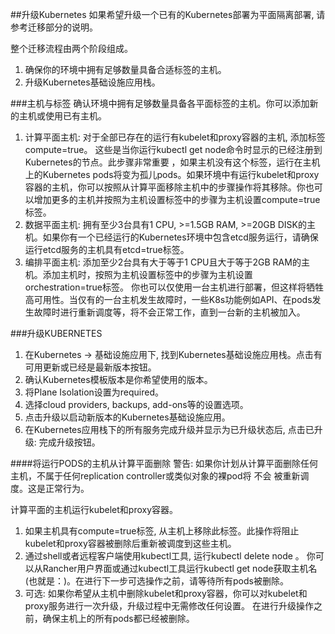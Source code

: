 ##升级Kubernetes
如果希望升级一个已有的Kubernetes部署为平面隔离部署, 请参考迁移部分的说明。

整个迁移流程由两个阶段组成。

1. 确保你的环境中拥有足够数量具备合适标签的主机。
2. 升级Kubernetes基础设施应用栈。

###主机与标签
确认环境中拥有足够数量具备各平面标签的主机。你可以添加新的主机或使用已有主机。

1. 计算平面主机: 对于全部已存在的运行有kubelet和proxy容器的主机, 添加标签compute=true。 这些是当你运行kubectl get node命令时显示的已经注册到Kubernetes的节点。此步骤非常重要 ，如果主机没有这个标签，运行在主机上的Kubernetes pods将变为孤儿pods。如果环境中有运行kubelet和proxy容器的主机，你可以按照从计算平面移除主机中的步骤操作将其移除。你也可以增加更多的主机并按照为主机设置标签中的步骤为主机设置compute=true标签。
2. 数据平面主机: 拥有至少3台具有1 CPU, >=1.5GB RAM, >=20GB DISK的主机。如果你有一个已经运行的Kubernetes环境中包含etcd服务运行，请确保运行etcd服务的主机具有etcd=true标签。
3. 编排平面主机: 添加至少2台具有大于等于1 CPU且大于等于2GB RAM的主机。添加主机时，按照为主机设置标签中的步骤为主机设置orchestration=true标签。 你也可以仅使用一台主机进行部署，但这样将牺牲高可用性。当仅有的一台主机发生故障时，一些K8s功能例如API、在pods发生故障时进行重新调度等，将不会正常工作，直到一台新的主机被加入。

###升级KUBERNETES
1. 在Kubernetes -> 基础设施应用下, 找到Kubernetes基础设施应用栈。点击有可用更新或已经是最新版本按钮。
2. 确认Kubernetes模板版本是你希望使用的版本。
3. 将Plane Isolation设置为required。
4. 选择cloud providers, backups, add-ons等的设置选项。
5. 点击升级以启动新版本的Kubernetes基础设施应用。
6. 在Kubernetes应用栈下的所有服务完成升级并显示为已升级状态后, 点击已升级: 完成升级按钮。

####将运行PODS的主机从计算平面删除
警告: 如果你计划从计算平面删除任何主机，不属于任何replication controller或类似对象的裸pod将 不会 被重新调度。这是正常行为。

计算平面的主机运行kubelet和proxy容器。

1. 如果主机具有compute=true标签, 从主机上移除此标签。此操作将阻止kubelet和proxy容器被删除后重新被调度到这些主机。
2. 通过shell或者远程客户端使用kubectl工具, 运行kubectl delete node <HOST>。 你可以从Rancher用户界面或通过kubectl工具运行kubectl get node获取主机名 (也就是：<HOST>)。在进行下一步可选操作之前，请等待所有pods被删除。
3. 可选: 如果你希望从主机中删除kubelet和proxy容器，你可以对kubelet和proxy服务进行一次升级，升级过程中无需修改任何设置。 在进行升级操作之前，确保主机上的所有pods都已经被删除。